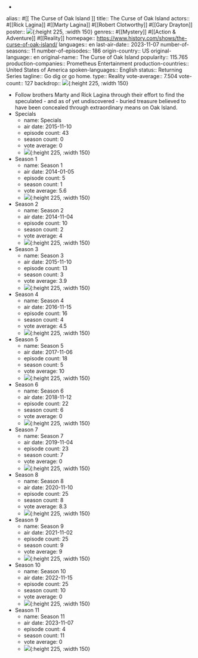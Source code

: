 -
alias:: #[[ The Curse of Oak Island ]]
title:: The Curse of Oak Island
actors:: #[[Rick Lagina]] #[[Marty Lagina]] #[[Robert Clotworthy]] #[[Gary Drayton]]
poster:: ![](https://image.tmdb.org//t/p/w600_and_h900_bestv2//gtkxUUmHDF31iDUOlxQqUXmiU71.jpg){:height 225, :width 150}
genres:: #[[Mystery]] #[[Action & Adventure]] #[[Reality]]
homepage:: https://www.history.com/shows/the-curse-of-oak-island/
languages:: en
last-air-date:: 2023-11-07
number-of-seasons:: 11
number-of-episodes:: 186
origin-country:: US
original-language:: en
original-name:: The Curse of Oak Island
popularity:: 115.765
production-companies:: Prometheus Entertainment
production-countries:: United States of America
spoken-languages:: English
status:: Returning Series
tagline:: Go dig or go home.
type:: Reality
vote-average:: 7.504
vote-count:: 127
backdrop:: ![](https://image.tmdb.org//t/p/w600_and_h900_bestv2//3dGIUAlrWUvPDMP7mk6GFvkQcSb.jpg){:height 225, :width 150}

- Follow brothers Marty and Rick Lagina through their effort to find the speculated - and as of yet undiscovered - buried treasure believed to have been concealed through extraordinary means on Oak Island.
- Specials
	- name: Specials
	- air date: 2015-11-10
	- episode count: 43
	- season count: 0
	- vote average: 0
	- ![](https://image.tmdb.org//t/p/w600_and_h900_bestv2/undefined){:height 225, :width 150}
- Season 1
	- name: Season 1
	- air date: 2014-01-05
	- episode count: 5
	- season count: 1
	- vote average: 5.6
	- ![](https://image.tmdb.org//t/p/w600_and_h900_bestv2//8i5JvPZWkqOvpWG4BIfXdt4hY2k.jpg){:height 225, :width 150}
- Season 2
	- name: Season 2
	- air date: 2014-11-04
	- episode count: 10
	- season count: 2
	- vote average: 4
	- ![](https://image.tmdb.org//t/p/w600_and_h900_bestv2//loTRt4yNp9JVXc7lwvtIBpyJilW.jpg){:height 225, :width 150}
- Season 3
	- name: Season 3
	- air date: 2015-11-10
	- episode count: 13
	- season count: 3
	- vote average: 3.9
	- ![](https://image.tmdb.org//t/p/w600_and_h900_bestv2//gmCBiA8x8S5PY2hMKnpq2xflCn5.jpg){:height 225, :width 150}
- Season 4
	- name: Season 4
	- air date: 2016-11-15
	- episode count: 16
	- season count: 4
	- vote average: 4.5
	- ![](https://image.tmdb.org//t/p/w600_and_h900_bestv2//y7x5OmZunb57kynTB4nDPFMDx6E.jpg){:height 225, :width 150}
- Season 5
	- name: Season 5
	- air date: 2017-11-06
	- episode count: 18
	- season count: 5
	- vote average: 10
	- ![](https://image.tmdb.org//t/p/w600_and_h900_bestv2//5j6BVmHbW3qZRc2YHO2VJJsatGw.jpg){:height 225, :width 150}
- Season 6
	- name: Season 6
	- air date: 2018-11-12
	- episode count: 22
	- season count: 6
	- vote average: 0
	- ![](https://image.tmdb.org//t/p/w600_and_h900_bestv2//o3HXPVdkDxnWHzYjb9eTaBKznVo.jpg){:height 225, :width 150}
- Season 7
	- name: Season 7
	- air date: 2019-11-04
	- episode count: 23
	- season count: 7
	- vote average: 0
	- ![](https://image.tmdb.org//t/p/w600_and_h900_bestv2//5N71fLFWRsC186nMr02j0MQwMOE.jpg){:height 225, :width 150}
- Season 8
	- name: Season 8
	- air date: 2020-11-10
	- episode count: 25
	- season count: 8
	- vote average: 8.3
	- ![](https://image.tmdb.org//t/p/w600_and_h900_bestv2//AvaGrTElZI6uGZZHrUYYlkB7ltl.jpg){:height 225, :width 150}
- Season 9
	- name: Season 9
	- air date: 2021-11-02
	- episode count: 25
	- season count: 9
	- vote average: 9
	- ![](https://image.tmdb.org//t/p/w600_and_h900_bestv2//gtkxUUmHDF31iDUOlxQqUXmiU71.jpg){:height 225, :width 150}
- Season 10
	- name: Season 10
	- air date: 2022-11-15
	- episode count: 25
	- season count: 10
	- vote average: 0
	- ![](https://image.tmdb.org//t/p/w600_and_h900_bestv2//ioxqD0epe046x4WfOJ37KyhKxJ3.jpg){:height 225, :width 150}
- Season 11
	- name: Season 11
	- air date: 2023-11-07
	- episode count: 4
	- season count: 11
	- vote average: 0
	- ![](https://image.tmdb.org//t/p/w600_and_h900_bestv2//5ErS3M9I9mlNabWnXOyrR0HmRQB.jpg){:height 225, :width 150}